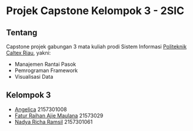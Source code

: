 # Projek Capstone Kelompok 3 - 2SIC

## Tentang
Capstone projek gabungan 3 mata kuliah prodi Sistem Informasi [Politeknik Caltex Riau](https://pcr.ac.id), yakni:
* Manajemen Rantai Pasok
* Pemrograman Framework
* Visualisasi Data

## Kelompok 3
* [Angelica](mailto:angelica21si@mahasiswa.pcr.ac.id) 2157301008
* [Fatur Raihan Ajie Maulana](mailto:fatur21si@mahasiswa.pcr.ac.id) 21573029
* [Nadya Richa Ramsil](mailto:nadya21si@mahasiswa.pcr.ac.id) 2157301061
